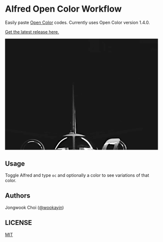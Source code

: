 # Alfred Open Color Workflow

Easily paste [Open Color](https://yeun.github.io/open-color/) codes. Currently uses Open Color version 1.4.0.

[Get the latest release here.](https://github.com/wookayin/alfred-open-color-workflow/releases)

![Preview](/screenshots/preview.gif)

## Usage

Toggle Alfred and type `oc` and optionally a color to see variations of that color.

## Authors

Jongwook Choi ([@wookayin](https://github.com/wookayin))

## LICENSE

[MIT](/LICENSE)